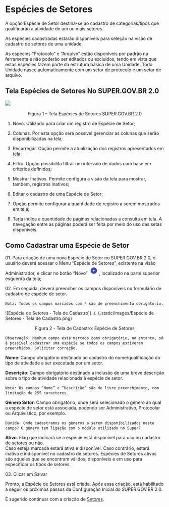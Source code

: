 # Espécies de Setores

A opção Espécie de Setor destina-se ao cadastro de categorias/tipos que qualificarão a atividade de um ou mais setores. 

As espécies cadastradas estarão disponíveis para seleção na visão de cadastro de setores de uma unidade. 

As espécies “Protocolo” e “Arquivo” estão disponíveis por padrão na ferramenta e não poderão ser editados ou excluídos, tendo em vista que estas espécies fazem parte da estrutura básica de uma Unidade. Todo Unidade nasce automaticamente com um setor de protocolo e um setor de arquivo.


 

## Tela Espécies de Setores No SUPER.GOV.BR 2.0 

 
<img src="../../_static/images/Espécies de Setores - Tela Principal.png"/>
<p style="text-align: center;">Figura 1 – Tela Espécies de Setores SUPER.GOV.BR 2.0</p>
 

1) Novo. Utilizado para criar um registro de Espécie de Setor; 
 

2) Colunas. Por esta opção será possível gerenciar as colunas que serão disponibilizadas na tela; 
 

3) Recarregar. Opção permite a atualização dos registros apresentados em tela;
 

4) Filtro. Opção possibilita filtrar um intervalo de dados com base em critérios definidos; 
 

5) Mostrar Inativos. Permite configura a visão da tela para mostrar, também, registros inativos; 
 

6) Editar o cadastro de uma Espécie de Setor; 
 

7) Opção permite configurar a quantidade de registro a serem mostrados em tela;
 

8) Tarja indica a quantidade de páginas relacionadas a consulta em tela. A navegação entre as páginas poderá ser feita por meio do uso das setas disponíveis. 
 

## Como Cadastrar uma Espécie de Setor 


01\. Para criação de uma nova Espécie de Setor no SUPER.GOV.BR 2.0, o usuário deverá acessar o Menu “Espécie de Setores”, existente na visão Administrador, e clicar no botão “Novo” <img src="../../_static/images/Botão de Inclusão (+).png" style="zoom: 50%;"/>, localizado na parte superior esquerda da tela;


02\. Em seguida, deverá preencher os campos disponíveis no formulário de cadastro de espécie de setor.

 
````{note}
Nota: Todos os campos marcados com * são de preenchimento obrigatório. 
````

![Espécie de Setores - Tela de Cadastro](../../_static/images/Espécie de Setores - Tela de Cadastro.png)

<p style="text-align: center;"> Figura 2 - Tela de Cadastro: Espécie de Setores</p> 

 
```{warning}
Observação: Nenhum campo está marcado como obrigatório, no entanto, só é possível cadastrar uma espécie se todos os campos estiverem preenchidos. Solicitar correção. 
```
 

**Nome**: Campo obrigatório destinado ao cadastro do nome/qualificação do tipo de atividade a ser executada por um setor. 
 

**Descrição**: Campo obrigatório destinado a inclusão de uma breve descrição sobre o tipo de atividade relacionada à espécie de setor. 

 
````{note}
Nota: Os campos “Nome” e “Descrição” são de livre preenchimento, com limitação de 255 caracteres. 
````
 

**Gênero Setor**: Campo obrigatório, onde será selecionado o gênero ao qual a espécie de setor está associada, podendo ser Administrativo, Protocolar ou Arquivístico, por exemplo. 

 
```{Comm}
Dúvida: Onde cadastramos os gêneros a serem disponibilizados neste campo? O gênero tem ligação com o módulo utilizado no Super? 
```
 

**Ativo**: Flag que indicará se a espécie está disponível para uso no cadastro de setores ou não.  
Caso esteja marcada estará ativa e disponível. Caso contrário, estará inativa e indisponível no cadastro de setores.
Espécies de Setores ativos são aqueles que se encontram válidos, disponíveis e em uso para especificar os tipos de setores.



03\. Clicar em Salvar

Pronto, a Espécie de Setores está criada. Após essa criação, está habilitado a seguir os próximos passos da Configuração Inicial do SUPER.GOV.BR 2.0. 

É sugerido continuar com a criação de [Setores](configuraçao/Setor.md).
